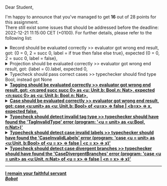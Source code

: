 Dear Student,

I'm happy to announce that you've managed to get **16** out of 28 points for this assignment.\
There still exist some issues that should be addressed before the deadline: 2022-12-21 11:15:00 CET (+0100). For further details, please refer to the following list:

<details><summary>Record should be evaluated correctly &gt;&gt; evaluator got wrong end result, got: {0 = 0, 2 = succ 0, label = if true then false else true}, expected {0 = 0, 2 = succ 0, label = false},</summary>* input = {0 = 0, 2 = succ 0, label = if true then false else true}<br>* detailed comparison: TypedLambdaProgram(term=TmRecord(info=Info(lineno=1, column=0), records=OrderedDict([('0', TmZero(info=Info(lineno=1, column=6))), ('2', TmSucc(info=Info(lineno=1, column=9), number=TmZero(info=Info(lineno=1, column=14)))), ('label', TmIf(info=Info(lineno=1, column=25), condition=TmTrue(info=Info(lineno=1, column=28)), if_true=TmFalse(info=Info(lineno=1, column=38)), if_else=TmTrue(info=Info(lineno=1, column=49))))])), name_context=[]) vs TypedLambdaProgram(term=TmRecord(info=Info(lineno=1, column=0), records=OrderedDict([('0', TmZero(info=Info(lineno=1, column=6))), ('2', TmSucc(info=Info(lineno=1, column=9), number=TmZero(info=Info(lineno=1, column=14)))), ('label', TmFalse(info=Info(lineno=1, column=38)))])), name_context=[])</details>
<details><summary>Projection should be evaluated correctly &gt;&gt; evaluator got wrong end result, got: {label = 0}.label, expected 0,</summary>* input = {label = 0}.label<br>* detailed comparison: TypedLambdaProgram(term=TmProjection(info=Info(lineno=1, column=0), record=TmRecord(info=Info(lineno=1, column=0), records=OrderedDict([('label', TmZero(info=Info(lineno=1, column=10)))])), label='label'), name_context=[]) vs TypedLambdaProgram(term=TmZero(info=Info(lineno=1, column=10)), name_context=[])</details>
<details><summary>Typecheck should pass correct cases &gt;&gt; typechecker should find type Bool, instead got None</summary>&nbsp;- program 'case <u = unit> as <u:Unit, b:Bool> of <u = x> => false | <b = x> => x'</details>
<details><summary>Tagging should be evaluated correctly &gt;&gt; evaluator got wrong end result, got: &lt;n:pred succ succ 0&gt; as &lt;u: Unit,b: Bool,n: Nat&gt;, expected &lt;n:succ 0&gt; as &lt;u: Unit,b: Bool,n: Nat&gt;,</summary>* input = <n:pred succ succ 0> as <u: Unit,b: Bool,n: Nat><br>* detailed comparison: TypedLambdaProgram(term=TmTagging(info=Info(lineno=1, column=0), label='n', term=TmPred(info=Info(lineno=1, column=5), number=TmSucc(info=Info(lineno=1, column=10), number=TmSucc(info=Info(lineno=1, column=15), number=TmZero(info=Info(lineno=1, column=20))))), type=VariantType(variants_types=OrderedDict([('u', <BaseType.Unit: 'Unit'>), ('b', <BaseType.Bool: 'Bool'>), ('n', <BaseType.Nat: 'Nat'>)]))), name_context=[]) vs TypedLambdaProgram(term=TmTagging(info=Info(lineno=1, column=0), label='n', term=TmSucc(info=Info(lineno=1, column=15), number=TmZero(info=Info(lineno=1, column=20))), type=VariantType(variants_types=OrderedDict([('u', <BaseType.Unit: 'Unit'>), ('b', <BaseType.Bool: 'Bool'>), ('n', <BaseType.Nat: 'Nat'>)]))), name_context=[])</details>
<details><summary>Case should be evaluated correctly &gt;&gt; evaluator got wrong end result, got: case &lt;u:unit&gt; as &lt;u: Unit,b: Bool&gt; of &lt;u=x&gt; =&gt; false | &lt;b=x&gt; =&gt; x, expected false,</summary>* input = case <u:unit> as <u: Unit,b: Bool> of <u=x> => false | <b=x> => x<br>* detailed comparison: TypedLambdaProgram(term=TmCase(info=Info(lineno=1, column=0), term=TmTagging(info=Info(lineno=1, column=5), label='u', term=TmUnit(info=Info(lineno=1, column=10)), type=VariantType(variants_types=OrderedDict([('u', <BaseType.Unit: 'Unit'>), ('b', <BaseType.Bool: 'Bool'>)]))), vars=OrderedDict([('u', 'x'), ('b', 'x')]), branches=OrderedDict([('u', TmFalse(info=Info(lineno=1, column=50))), ('b', TmVar(info=Info(lineno=1, column=69), index=0, context_length=1))])), name_context=[]) vs TypedLambdaProgram(term=TmFalse(info=Info(lineno=1, column=50)), name_context=[])</details>
<details><summary>Typecheck should detect invalid tag type &gt;&gt; typechecker should have found the &#x27;TagInvalidType&#x27; error (program: &#x27;&lt;u = unit&gt; as &lt;u:Bool, n:Nat&gt;)&#x27;</summary></details>
<details><summary>Typecheck should detect case invalid labels &gt;&gt; typechecker should have found the &#x27;CaseInvalidLabels&#x27; error (program: &#x27;case &lt;u = unit&gt; as &lt;u:Unit, b:Bool&gt; of &lt;u = x&gt; =&gt; false | &lt;c = x&gt; =&gt; x)&#x27;</summary></details>
<details><summary>Typecheck should detect case divergent branches &gt;&gt; typechecker should have found the &#x27;CaseDivergentBranches&#x27; error (program: &#x27;case &lt;u = unit&gt; as &lt;u:Unit, n:Nat&gt; of &lt;u = x&gt; =&gt; false | &lt;n = x&gt; =&gt; x)&#x27;</summary></details>

-----------
I remain your faithful servant\
_Bobot_